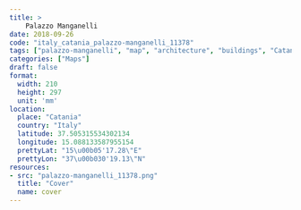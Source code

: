 ```yaml
---
title: > 
    Palazzo Manganelli
date: 2018-09-26
code: "italy_catania_palazzo-manganelli_11378"
tags: ["palazzo-manganelli", "map", "architecture", "buildings", "Catania", "Italy"]
categories: ["Maps"]
draft: false
format:
  width: 210
  height: 297
  unit: 'mm'
location:
  place: "Catania"
  country: "Italy"
  latitude: 37.505315534302134
  longitude: 15.088133587955154
  prettyLat: "15\u00b05'17.28\"E"
  prettyLon: "37\u00b030'19.13\"N"
resources:
- src: "palazzo-manganelli_11378.png"
  title: "Cover"
  name: cover
---
```

